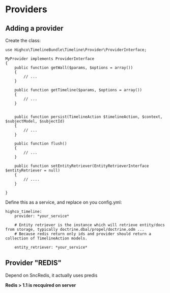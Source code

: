 # Providers

## Adding a provider

Create the class:

    use Highco\TimelineBundle\Timeline\Provider\ProviderInterface;

    MyProvider implements ProviderInterface
    {
        public function getWall($params, $options = array())
        {
            // ...
        }

        public function getTimeline($params, $options = array())
        {
            // ...
        }


        public function persist(TimelineAction $timelineAction, $context, $subjectModel, $subjectId)
        {
            // ...
        }

		public function flush()
		{
			// ...
		}

        public function setEntityRetriever(EntityRetrieverInterface $entityRetriever = null)
        {
            // ....
        }

    }

Define this as a service, and replace on you config.yml:

    highco_timeline:
        provider: *your_service*

        # Entity retriever is the instance which will retrieve entity/docs from storage, typically doctrine.dbal/propel/doctrine.odm ...
        # Because redis return only ids and provider should return a collection of TimelineAction models.

        entity_retriever: *your_service*


## Provider "REDIS"

Depend on SncRedis, it actually uses predis

**Redis > 1.1 is recquired on server**

